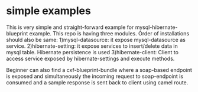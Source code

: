 # simple examples


This is very simple and straight-forward example for mysql-hibernate-blueprint example. This repo is having three modules.
Order of installations should also be same:
1)mysql-datasource: it expose mysql-datasource as service.
2)hibernate-setting: it expose services to insert/delete data in mysql table. Hibernate persistence is used
3)hibernate-client: Client to access service exposed by hibernate-settings and execute methods.


Beginner can also find a cxf-blueprint-bundle where a soap-based endpoint is exposed and simultaneously the incoming request to soap-endpoint is consumed and a sample response is sent back to client using camel route.

